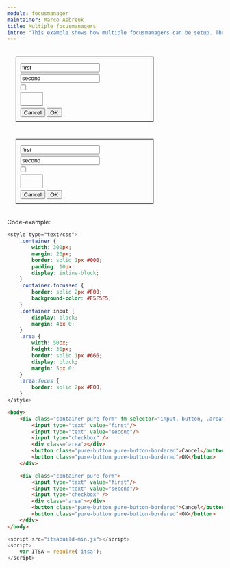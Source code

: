 ```yaml
---
module: focusmanager
maintainer: Marco Asbreuk
title: Multiple focusmanagers
intro: "This example shows how multiple focusmanagers can be setup. The setup is done by HTML. You can easily switch between the two containers: their state gets reserved. Because of the <b>.focussed</b> class, the container that holds a focussed element gets highlighted. Notice the difference between the two containers: only the first will focus the area-element. Looping through the focussable items can be done by the tab-keys - which is the default."
---
```


<style type="text/css">
    .container {
        width: 300px;
        margin: 20px;
        border: solid 1px #000;
        padding: 10px;
        display: inline-block;
    }
    .container.focussed {
        border: solid 2px #F00;
        background-color: #F5F5F5;
    }
    .container input {
        display: block;
        margin: 4px 0;
    }
    .area {
        width: 50px;
        height: 30px;
        border: solid 1px #666;
        display: block;
        margin: 5px 0;
    }
    .area:focus {
        border: solid 2px #F00;
    }
    .body-content.module p.spaced {
        margin-top: 4em;
    }
</style>

<div class="container pure-form" fm-manage="input, button, .area">
    <input type="text" value="first"/>
    <input type="text" value="second"/>
    <input type="checkbox" />
    <div class='area'></div>
    <button class="pure-button pure-button-bordered">Cancel</button>
    <button class="pure-button pure-button-bordered">OK</button>
</div>

<div class="container pure-form" fm-manage="true">
    <input type="text" value="first"/>
    <input type="text" value="second"/>
    <input type="checkbox" />
    <div class='area'></div>
    <button class="pure-button pure-button-bordered">Cancel</button>
    <button class="pure-button pure-button-bordered">OK</button>
</div>

<p class="spaced">Code-example:</p>

```css
<style type="text/css">
    .container {
        width: 300px;
        margin: 20px;
        border: solid 1px #000;
        padding: 10px;
        display: inline-block;
    }
    .container.focussed {
        border: solid 2px #F00;
        background-color: #F5F5F5;
    }
    .container input {
        display: block;
        margin: 4px 0;
    }
    .area {
        width: 50px;
        height: 30px;
        border: solid 1px #666;
        display: block;
        margin: 5px 0;
    }
    .area:focus {
        border: solid 2px #F00;
    }
</style>
```

```html
<body>
    <div class="container pure-form" fm-selector="input, button, .area">
        <input type="text" value="first"/>
        <input type="text" value="second"/>
        <input type="checkbox" />
        <div class='area'></div>
        <button class="pure-button pure-button-bordered">Cancel</button>
        <button class="pure-button pure-button-bordered">OK</button>
    </div>

    <div class="container pure-form">
        <input type="text" value="first"/>
        <input type="text" value="second"/>
        <input type="checkbox" />
        <div class='area'></div>
        <button class="pure-button pure-button-bordered">Cancel</button>
        <button class="pure-button pure-button-bordered">OK</button>
    </div>
</body>
```

```js
<script src="itsabuild-min.js"></script>
<script>
    var ITSA = require('itsa');
</script>
```

<script src="../../dist/itsabuild-min.js"></script>
<script>
    var ITSA = require('itsa');
</script>
